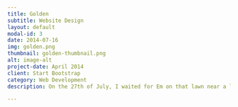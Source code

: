 ```yaml
---
title: Golden
subtitle: Website Design
layout: default
modal-id: 3
date: 2014-07-16
img: golden.png
thumbnail: golden-thumbnail.png
alt: image-alt
project-date: April 2014
client: Start Bootstrap
category: Web Development
description: On the 27th of July, I waited for Em on that lawn near a little castle. It was very romantic, but she showed up 15 minutes late (for a good reason as she really needed that coffee).

---
```


